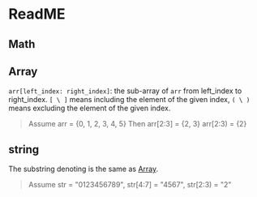 # ReadME

## Math

## Array

`arr[left_index: right_index]`: the sub-array of `arr` from left_index to right_index. `[ \ ]` means including the element of the given index, `( \ )` means excluding the element of the given index.

> Assume arr = {0, 1, 2, 3, 4, 5}
> Then arr[2:3] = {2, 3}
> arr[2:3) = {2}

## string

The substring denoting is the same as [Array](#array).

> Assume str = "0123456789", str[4:7] = "4567", str[2:3) = "2"
